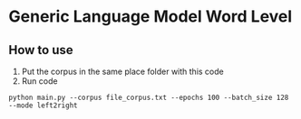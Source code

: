 # Generic Language Model Word Level
## How to use
1. Put the corpus in the same place folder with this code
2. Run code
```
python main.py --corpus file_corpus.txt --epochs 100 --batch_size 128 --mode left2right

```
